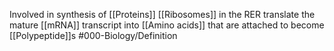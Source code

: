 Involved in synthesis of [[Proteins]] 
[[Ribosomes]] in the RER translate the mature [[mRNA]] transcript into [[Amino acids]] that are attached to become [[Polypeptide]]s
#000-Biology/Definition 